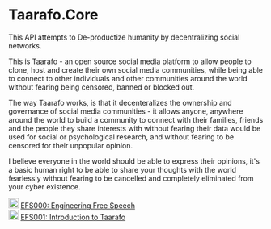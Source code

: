 # Taarafo.Core
This API attempts to De-productize humanity by decentralizing social networks.

This is Taarafo - an open source social media platform to allow people to clone, host and create their own social media communities, while being able to connect to other individuals and other communities around the world without fearing being censored, banned or blocked out.

The way Taarafo works, is that it decenteralizes the ownership and governance of social media communities - it allows anyone, anywhere around the world to build a community to connect with their families, friends and the people they share interests with without fearing their data would be used for social or psychological research, and without fearing to be censored for their unpopular opinion.

I believe everyone in the world should be able to express their opinions, it's a basic human right to be able to share your thoughts with the world fearlessly without fearing to be cancelled and completely eliminated from your cyber existence.

<img width=20 src="https://www.searchmarketingaustralia.com.au/wp-content/uploads/2017/10/original_images_YouTube.png" /> [EFS000: Engineering Free Speech](https://www.youtube.com/watch?v=UahyWHh5F3U)
<br />
<img width=20 src="https://www.searchmarketingaustralia.com.au/wp-content/uploads/2017/10/original_images_YouTube.png" /> [EFS001: Introduction to Taarafo](https://www.youtube.com/watch?v=8JBJQqoJTe0)


